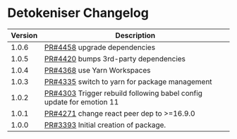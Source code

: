 # Detokeniser Changelog

| Version | Description |
|---------|-------------|
| 1.0.6 | [PR#4458](https://github.com/bbc/psammead/pull/4458) upgrade dependencies |
| 1.0.5 | [PR#4420](https://github.com/bbc/psammead/pull/4420) bumps 3rd-party dependencies |
| 1.0.4 | [PR#4368](https://github.com/bbc/psammead/pull/4368) use Yarn Workspaces |
| 1.0.3 | [PR#4335](https://github.com/bbc/psammead/pull/4335) switch to yarn for package management |
| 1.0.2 | [PR#4303](https://github.com/bbc/psammead/pull/4303) Trigger rebuild following babel config update for emotion 11 |
| 1.0.1 | [PR#4271](https://github.com/bbc/psammead/pull/4271) change react peer dep to >=16.9.0 |
| 1.0.0   | [PR#3393](https://github.com/BBC-News/psammead/pull/3393) Initial creation of package. |
